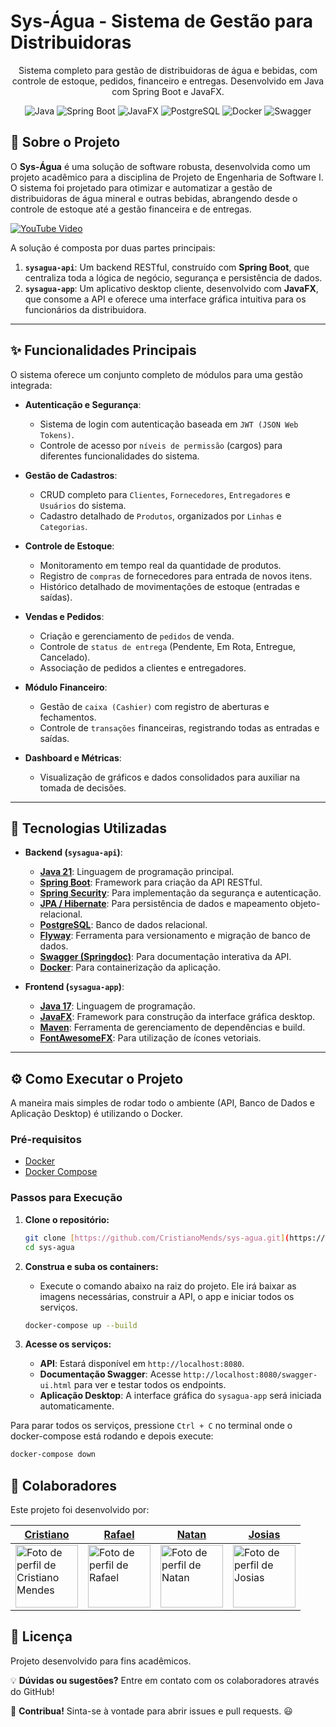 # Sys-Água - Sistema de Gestão para Distribuidoras

<p align="center">
  Sistema completo para gestão de distribuidoras de água e bebidas, com controle de estoque, pedidos, financeiro e entregas. Desenvolvido em Java com Spring Boot e JavaFX.
</p>

<p align="center">
    <img src="https://img.shields.io/badge/Java-ED8B00?style=for-the-badge&logo=openjdk&logoColor=white" alt="Java"/>
    <img src="https://img.shields.io/badge/Spring_Boot-6DB33F?style=for-the-badge&logo=spring-boot&logoColor=white" alt="Spring Boot"/>
    <img src="https://img.shields.io/badge/JavaFX-0769C4?style=for-the-badge&logo=oracle&logoColor=white" alt="JavaFX"/>
    <img src="https://img.shields.io/badge/PostgreSQL-4169E1?style=for-the-badge&logo=postgresql&logoColor=white" alt="PostgreSQL"/>
    <img src="https://img.shields.io/badge/Docker-2496ED?style=for-the-badge&logo=docker&logoColor=white" alt="Docker"/>
    <img src="https://img.shields.io/badge/Swagger-85EA2D?style=for-the-badge&logo=swagger&logoColor=black" alt="Swagger"/>
</p>

## 🎯 Sobre o Projeto

O **Sys-Água** é uma solução de software robusta, desenvolvida como um projeto acadêmico para a disciplina de Projeto de Engenharia de Software I. O sistema foi projetado para otimizar e automatizar a gestão de distribuidoras de água mineral e outras bebidas, abrangendo desde o controle de estoque até a gestão financeira e de entregas.

[![YouTube Video](https://img.shields.io/badge/YouTube-Assistir-red?logo=youtube&logoColor=white)](https://www.youtube.com/watch?v=R1qipio-n7s)

A solução é composta por duas partes principais:
1.  **`sysagua-api`**: Um backend RESTful, construído com **Spring Boot**, que centraliza toda a lógica de negócio, segurança e persistência de dados.
2.  **`sysagua-app`**: Um aplicativo desktop cliente, desenvolvido com **JavaFX**, que consome a API e oferece uma interface gráfica intuitiva para os funcionários da distribuidora.

---

## ✨ Funcionalidades Principais

O sistema oferece um conjunto completo de módulos para uma gestão integrada:

* **Autenticação e Segurança**:
    * Sistema de login com autenticação baseada em `JWT (JSON Web Tokens)`.
    * Controle de acesso por `níveis de permissão` (cargos) para diferentes funcionalidades do sistema.

* **Gestão de Cadastros**:
    * CRUD completo para `Clientes`, `Fornecedores`, `Entregadores` e `Usuários` do sistema.
    * Cadastro detalhado de `Produtos`, organizados por `Linhas` e `Categorias`.

* **Controle de Estoque**:
    * Monitoramento em tempo real da quantidade de produtos.
    * Registro de `compras` de fornecedores para entrada de novos itens.
    * Histórico detalhado de movimentações de estoque (entradas e saídas).

* **Vendas e Pedidos**:
    * Criação e gerenciamento de `pedidos` de venda.
    * Controle de `status de entrega` (Pendente, Em Rota, Entregue, Cancelado).
    * Associação de pedidos a clientes e entregadores.

* **Módulo Financeiro**:
    * Gestão de `caixa (Cashier)` com registro de aberturas e fechamentos.
    * Controle de `transações` financeiras, registrando todas as entradas e saídas.

* **Dashboard e Métricas**:
    * Visualização de gráficos e dados consolidados para auxiliar na tomada de decisões.

---

## 🚀 Tecnologias Utilizadas

* **Backend (`sysagua-api`)**:
    * **[Java 21](https://www.oracle.com/java/)**: Linguagem de programação principal.
    * **[Spring Boot](https://spring.io/projects/spring-boot)**: Framework para criação da API RESTful.
    * **[Spring Security](https://spring.io/projects/spring-security)**: Para implementação da segurança e autenticação.
    * **[JPA / Hibernate](https://hibernate.org/)**: Para persistência de dados e mapeamento objeto-relacional.
    * **[PostgreSQL](https://www.postgresql.org/)**: Banco de dados relacional.
    * **[Flyway](https://flywaydb.org/)**: Ferramenta para versionamento e migração de banco de dados.
    * **[Swagger (Springdoc)](https://springdoc.org/)**: Para documentação interativa da API.
    * **[Docker](https://www.docker.com/)**: Para containerização da aplicação.

* **Frontend (`sysagua-app`)**:
    * **[Java 17](https://www.oracle.com/java/)**: Linguagem de programação.
    * **[JavaFX](https://openjfx.io/)**: Framework para construção da interface gráfica desktop.
    * **[Maven](https://maven.apache.org/)**: Ferramenta de gerenciamento de dependências e build.
    * **[FontAwesomeFX](https://github.com/Jerady/FontAwesomeFX)**: Para utilização de ícones vetoriais.

---

## ⚙️ Como Executar o Projeto

A maneira mais simples de rodar todo o ambiente (API, Banco de Dados e Aplicação Desktop) é utilizando o Docker.

### Pré-requisitos

* [Docker](https://www.docker.com/get-started)
* [Docker Compose](https://docs.docker.com/compose/install/)

### Passos para Execução

1.  **Clone o repositório:**
    ```bash
    git clone [https://github.com/CristianoMends/sys-agua.git](https://github.com/CristianoMends/sys-agua.git)
    cd sys-agua
    ```

2.  **Construa e suba os containers:**
    * Execute o comando abaixo na raiz do projeto. Ele irá baixar as imagens necessárias, construir a API, o app e iniciar todos os serviços.
    ```bash
    docker-compose up --build
    ```

3.  **Acesse os serviços:**
    * **API**: Estará disponível em `http://localhost:8080`.
    * **Documentação Swagger**: Acesse `http://localhost:8080/swagger-ui.html` para ver e testar todos os endpoints.
    * **Aplicação Desktop**: A interface gráfica do `sysagua-app` será iniciada automaticamente.

Para parar todos os serviços, pressione `Ctrl + C` no terminal onde o docker-compose está rodando e depois execute:
```bash
docker-compose down
```

## 🤝 Colaboradores&#x20;
Este projeto foi desenvolvido por:

| [Cristiano](https://github.com/CristianoMends)                                                                            | [Rafael](https://github.com/Rafaelleit3)                                                                        | [Natan](https://github.com/jnatansb)                                                                           | [Josias](https://github.com/josiasdev)                                                                         |
|---------------------------------------------------------------------------------------------------------------------------|-----------------------------------------------------------------------------------------------------------------|----------------------------------------------------------------------------------------------------------------|----------------------------------------------------------------------------------------------------------------|
| <img src="https://avatars.githubusercontent.com/u/116528159?v=4" width="100px" alt="Foto de perfil de Cristiano Mendes"/> | <img src="https://avatars.githubusercontent.com/u/137407431?v=4" width="100px" alt="Foto de perfil de Rafael"/> | <img src="https://avatars.githubusercontent.com/u/111660222?v=4" width="100px" alt="Foto de perfil de Natan"/> | <img src="https://avatars.githubusercontent.com/u/71450649?v=4" width="100px" alt="Foto de perfil de Josias"/> |

## 📄 Licença&#x20;

Projeto desenvolvido para fins acadêmicos.

💡 **Dúvidas ou sugestões?** Entre em contato com os colaboradores através do GitHub!

🚀 **Contribua!** Sinta-se à vontade para abrir issues e pull requests. 😃

